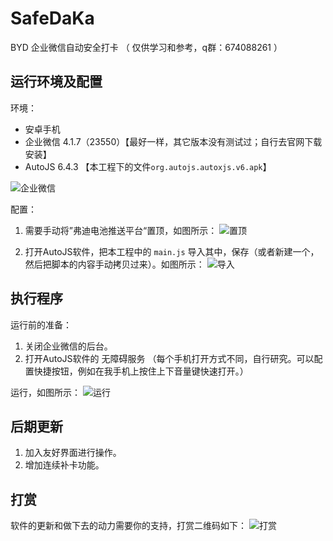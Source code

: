 # SafeDaKa
BYD 企业微信自动安全打卡 （ 仅供学习和参考，q群：674088261 ）

## 运行环境及配置

环境：
- 安卓手机
- 企业微信 4.1.7（23550）【最好一样，其它版本没有测试过；自行去官网下载安装】
- AutoJS 6.4.3 【本工程下的文件`org.autojs.autoxjs.v6.apk`】

![企业微信](images/wx.png)


配置：

1. 需要手动将”弗迪电池推送平台“置顶，如图所示：
![置顶](images/setting.png)

2. 打开AutoJS软件，把本工程中的 `main.js` 导入其中，保存（或者新建一个，然后把脚本的内容手动拷贝过来）。如图所示：
![导入](images/import.png)


## 执行程序

运行前的准备：
1. 关闭企业微信的后台。
2. 打开AutoJS软件的 无障碍服务 （每个手机打开方式不同，自行研究。可以配置快捷按钮，例如在我手机上按住上下音量键快速打开。）

运行，如图所示：
![运行](images/run.png)


## 后期更新

1. 加入友好界面进行操作。
2. 增加连续补卡功能。

## 打赏

软件的更新和做下去的动力需要你的支持，打赏二维码如下：
![打赏](images/m.png)

